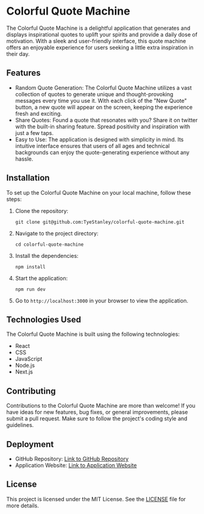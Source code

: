 # Colorful Quote Machine

The Colorful Quote Machine is a delightful application that generates and displays inspirational quotes to uplift your spirits and
provide a daily dose of motivation. With a sleek and user-friendly interface, this quote machine offers an enjoyable experience
for users seeking a little extra inspiration in their day.

## Features

- Random Quote Generation: The Colorful Quote Machine utilizes a vast collection of quotes to generate unique and thought-provoking
messages every time you use it. With each click of the "New Quote" button, a new quote will appear on the screen, keeping the
experience fresh and exciting.
- Share Quotes: Found a quote that resonates with you? Share it on twitter with the built-in sharing feature. Spread positivity
and inspiration with just a few taps.
- Easy to Use: The application is designed with simplicity in mind. Its intuitive interface ensures that users of all ages and
technical backgrounds can enjoy the quote-generating experience without any hassle.

## Installation

To set up the Colorful Quote Machine on your local machine, follow these steps:

1. Clone the repository:
    ```
    git clone git@github.com:TyeStanley/colorful-quote-machine.git
    ```
2. Navigate to the project directory:
    ```
    cd colorful-quote-machine
    ```
3. Install the dependencies:
    ```
    npm install
    ```
4. Start the application:
    ```
    npm run dev
    ```
5. Go to ```http://localhost:3000``` in your browser to view the application.

## Technologies Used

The Colorful Quote Machine is built using the following technologies:

- React
- CSS
- JavaScript
- Node.js
- Next.js

## Contributing

Contributions to the Colorful Quote Machine are more than welcome! If you have ideas for new features, bug fixes, or general
improvements, please submit a pull request. Make sure to follow the project's coding style and guidelines.

## Deployment

- GitHub Repository: [Link to GitHub Repository](https://github.com/TyeStanley/colorful-quote-machine)
- Application Website: [Link to Application Website]()

## License

This project is licensed under the MIT License. See the [LICENSE](./LICENSE) file for more details.